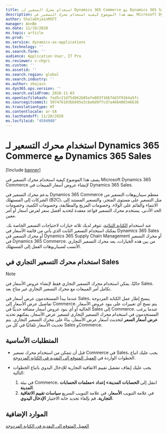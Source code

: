 ```yaml
---
title: استخدام محرك التسعير لـ Dynamics 365 Commerce مع Dynamics 365 Sales
description: يصف هذا الموضوع كيفية استخدام محرك التسعير في Microsoft Dynamics 365 Commerce لإنشاء عروض أسعار المبيعات في Dynamics 365 Sales.
author: ShalabhjainMSFT
manager: AnnBe
ms.date: 11/19/2020
ms.topic: article
ms.prod: ''
ms.service: dynamics-ax-applications
ms.technology: ''
ms.search.form: ''
audience: Application User, IT Pro
ms.reviewer: v-chgri
ms.custom: ''
ms.assetid: ''
ms.search.region: global
ms.search.industry: ''
ms.author: shajain
ms.dyn365.ops.version: ''
ms.search.validFrom: 2020-11-03
ms.openlocfilehash: fad5c21d75db62b85efe803f1667dd3f9164a5fc
ms.sourcegitcommit: 597476103bb695e3cbe6d9ffcd7a466400346636
ms.translationtype: HT
ms.contentlocale: ar-SA
ms.lasthandoff: 11/20/2020
ms.locfileid: "4594908"
---
```

# <a name="use-the-dynamics-365-commerce-pricing-engine-with-dynamics-365-sales"></a>استخدام محرك التسعير لـ Dynamics 365 Commerce مع Dynamics 365 Sales

[!include [banner](../../includes/banner.md)]

يصف هذا الموضوع كيفية استخدام محرك التسعير في Microsoft Dynamics 365 Commerce لإنشاء عروض أسعار المبيعات في Dynamics 365 Sales.

يدعم محرك التسعير في Dynamics 365 Commerce معظم سيناريوهات التسعير من الشركات إلى المستهلك (B2C)، مثل التسعير على مستوى المتجر، والتسعير المستند إلى الانتماء والقائم على الولاء، وخصومات المزيج والمطابقة، وخصومات الكمية، وخصومات الحد الأدنى. يستخدم محرك التسعير قواعد معقدة لتحديد أفضل سعر لعرض أسعار أو أمر معين.

عند استخدام [الكتابة الثنائية](https://docs.microsoft.com/dynamics365/fin-ops-core/dev-itpro/data-entities/dual-write/dual-write-overview)، تتوفر لديك ثلاثه خيارات لاحتياجات التسعير الخاصة بك. يمكنك استخدام التسعير الثابت الذي يأتي من قائمة الأسعار في Dynamics 365 Sales أو محرك التسعير في Dynamics 365 Supply Chain Management أو محرك التسعير في Dynamics 365 Commerce. من بين هذه الخيارات، يعد محرك التسعير التجاري الأنسب لسيناريوهات العمل إلى المستهلك.

## <a name="use-the-commerce-pricing-engine-in-sales"></a>استخدام محرك التسعير التجاري في Sales

> [!NOTE]
> حاليًا، يمكن استخدام محرك التسعير التجاري فقط لإنشاء عروض الأسعار في Sales. تكامل أمر المبيعات مع محرك التسعير التجاري غير متاح بعد.

عندما يبدأ المستخدمون عرض أسعار في Sales، ينسخ إطار عمل الكتابة المزدوجة تفاصيل عرض الأسعار إلى Commerce. يتم نسخ أي تغييرات على بنود عروض الأسعار الحالية أو أي بنود عروض أسعار مضافة حديثًا في Sales إلى Commerce. عندما يرغب المستخدمون في استخدام محرك التسعير التجاري لتسعير عرض الأسعار، يمكنهم تحديد **عرض أسعار السعر** لتحديث أسعار عرض الأسعار، بناءً على محرك التسعير التجاري. يتم تحديث الأسعار تلقائيًا في كل من Sales وCommerce.

## <a name="prerequisites"></a>المتطلبات الأساسية

- قبل أن تتمكن من استخدام محرك تسعير Commerce في Sales، يجب عليك اتباع الخطوات الواردة في [العميل المتوقع إلى النقدية في الكتابة المزدوجة](https://docs.microsoft.com/dynamics365/fin-ops-core/dev-itpro/data-entities/dual-write/dual-write-prospect-to-cash/).
- يجب عليك إيقاف تشغيل تقييم الاتفاقية التجارية للإدخال اليدوي باتباع الخطوات التالية:

    1. في بيئة Commerce، انتقل إلى **الحسابات المدينة\> إعداد \>معلمات الحسابات المدينة**.
    1. في علامة التبويب **الأسعار**، في علامة التبويب السريع **سياسات تقييم الاتفاقية التجارية**، قم بإلغاء تحديد خانة الاختيار **الإدخال اليدوي**.

## <a name="additional-resources"></a>الموارد الإضافية

[العميل المتوقع إلى النقدية في الكتابة المزدوجة](https://docs.microsoft.com/dynamics365/fin-ops-core/dev-itpro/data-entities/dual-write/dual-write-prospect-to-cash/)
